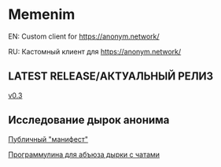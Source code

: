 # Memenim
EN: Custom client for https://anonym.network/

RU: Кастомный клиент для https://anonym.network/

## LATEST RELEASE/АКТУАЛЬНЫЙ РЕЛИЗ
[v0.3](https://github.com/MEMENIM-Project/MEMENIM-Public/releases/tag/v0.03a)

## Исследование дырок анонима
[Публичный "манифест"](https://gist.github.com/D1ckRider/9046519c03b45d314388a1dfcffb77c4)

[Программулина для абъюза дырки с чатами](https://github.com/MEMENIM-Project/MEMENIM-Public/releases/tag/judgmentTool)
